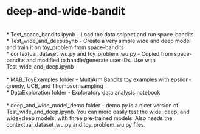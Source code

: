 # deep-and-wide-bandit
<br>
* Test_space_bandits.ipynb - Load the data snippet and run space-bandits <br>
* Test_wide_and_deep.ipynb - Create a very simple wide and deep model and train it on toy_problem from space-bandits <br>
* contextual_dataset_wu.py and toy_problem_wu.py - Copied from space-bandits and modified to handle/generate user IDs. Use with Test_wide_and_deep.ipynb <br><br>
* MAB_ToyExamples folder - MultiArm Bandits toy examples with epsilon-greedy, UCB, and Thompson sampling <br>
* DataExploration folder - Exploratory data analysis notebook <br><br>
* deep_and_wide_model_demo folder - demo.py is a nicer version of Test_wide_and_deep.ipynb. You can more easily test the wide, deep, and wide+deep models, with three pre-trained models. Also needs the contextual_dataset_wu.py and toy_problem_wu.py files. <br>
